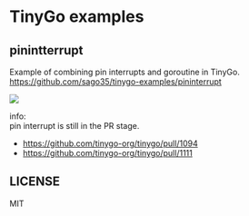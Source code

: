 # TinyGo examples

## pinintterrupt

Example of combining pin interrupts and goroutine in TinyGo.  
https://github.com/sago35/tinygo-examples/pininterrupt  

[![](https://img.youtube.com/vi/A-EA5iqDp7k/0.jpg)](https://www.youtube.com/watch?v=A-EA5iqDp7k)

info:  
pin interrupt is still in the PR stage.  

* https://github.com/tinygo-org/tinygo/pull/1094
* https://github.com/tinygo-org/tinygo/pull/1111

## LICENSE

MIT
